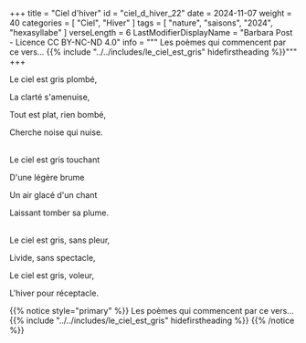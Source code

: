+++
title = "Ciel d'hiver"
id = "ciel_d_hiver_22"
date = 2024-11-07
weight = 40
categories = [ "Ciel", "Hiver" ]
tags = [ "nature", "saisons", "2024", "hexasyllabe" ]
verseLength = 6
LastModifierDisplayName = "Barbara Post - Licence CC BY-NC-ND 4.0"
info = """
Les poèmes qui commencent par ce vers...
{{% include "../../includes/le_ciel_est_gris" hidefirstheading %}}"""
+++

Le ciel est gris plombé,

La clarté s'amenuise,

Tout est plat, rien bombé,

Cherche noise qui nuise.

 \
Le ciel est gris touchant 

D'une légère brume 

Un air glacé d'un chant 

Laissant tomber sa plume.

 \
Le ciel est gris, sans pleur,

Livide, sans spectacle,

Le ciel est gris, voleur,

L'hiver pour réceptacle.

{{% notice style="primary" %}}
Les poèmes qui commencent par ce vers...
{{% include "../../includes/le_ciel_est_gris" hidefirstheading %}}
{{% /notice %}}
